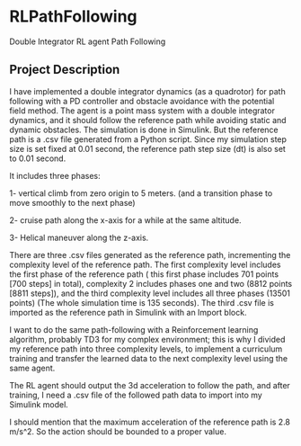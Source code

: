 # RLPathFollowing
Double Integrator RL agent Path Following 

## Project Description
I have implemented a double integrator dynamics (as a quadrotor) for path following with a PD controller and obstacle avoidance with the potential field method. The agent is a point mass system with a double integrator dynamics, and it should follow the reference path while avoiding static and dynamic obstacles. The simulation is done in Simulink. But the reference path is a .csv file generated from a Python script. Since my simulation step size is set fixed at 0.01 second, the reference path step size (dt) is also set to 0.01 second. 

It includes three phases: 

1- vertical climb from zero origin to 5 meters. (and a transition phase to move smoothly to the next phase) 

2- cruise path along the x-axis for a while at the same altitude. 

3- Helical maneuver along the z-axis. 


There are three .csv files generated as the reference path, incrementing the complexity level of the reference path.
The first complexity level includes the first phase of the reference path ( this first phase includes 701 points [700 steps] in total), complexity 2 includes phases one and two (8812 points [8811 steps]), and the third complexity level includes all three phases (13501 points) (The whole simulation time is 135 seconds).
The third .csv file is imported as the reference path in Simulink with an Import block.

I want to do the same path-following with a Reinforcement learning algorithm, probably TD3 for my complex environment; this is why I divided my reference path into three complexity levels, to implement a curriculum training and transfer the learned data to the next complexity level using the same agent. 

The RL agent should output the 3d acceleration to follow the path, and after training, I need a .csv file of the followed path data to import into my Simulink model. 

I should mention that the maximum acceleration of the reference path is 2.8 m/s^2. So the action should be bounded to a proper value.
